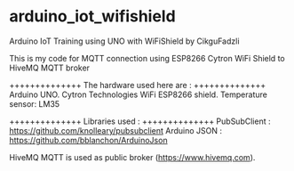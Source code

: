 # arduino_iot_wifishield
Arduino IoT Training using UNO with WiFiShield by CikguFadzli

This is my code for MQTT connection using ESP8266 Cytron WiFi Shield to HiveMQ MQTT broker

++++++++++++++
The hardware used here are :
++++++++++++++
Arduino UNO.
Cytron Technologies WiFi ESP8266 shield.
Temperature sensor: LM35

++++++++++++++
Libraries used :
++++++++++++++
PubSubClient : https://github.com/knolleary/pubsubclient
Arduino JSON : https://github.com/bblanchon/ArduinoJson

HiveMQ MQTT is used as public broker (https://www.hivemq.com).
